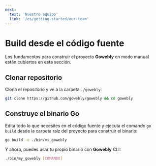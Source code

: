 ```yaml
---
next:
  text: 'Nuestro equipo'
  link: '/es/getting-started/our-team'
---
```


# Build desde el código fuente

Los fundamentos para construir el proyecto **Gowebly** en modo manual están cubiertos en esta sección.

## Clonar repositorio

Clona el repositorio y ve a la carpeta `./gowebly`:

``` bash
git clone https://github.com/gowebly/gowebly && cd gowebly
```

## Construye el binario Go

Edita todo lo que necesites en el código fuente y ejecuta el comando `go build` desde la carpeta raíz del proyecto para construir el binario:

``` bash
go build -o ./bin/mi_gowebly
```

Y ahora, puedes usar tu propio binario con **Gowebly** CLI:

``` bash
./bin/my_gowebly [COMANDO]
```

<!--@include: ../../parts/links.md-->